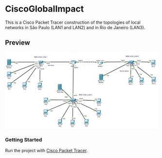 

# CiscoGlobalImpact

This is a Cisco Packet Tracer construction of the topologies of local networks in São Paulo (LAN1 and LAN2) and in Rio de Janeiro (LAN3).

## Preview
![Preview](/Preview.png)

### Getting Started

Run the project with [Cisco Packet Tracer](https://www.netacad.com/courses/packet-tracer). 
